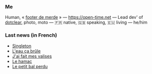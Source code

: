 ### Me

Human, « [footer de merde](https://open-time.net/post/2013/07/17/La-veritable-histoire-du-Footer-de-merde-) » — https://open-time.net — Lead dev' of [dotclear](https://git.dotclear.org/dev/dotclear), photo, moto — 🇫🇷 native, 🇬🇧 speaking, 🇪🇺 living — he/him

### Last news (in French)

<!-- BLOG-POST-LIST:START -->
- [Singleton](https://open-time.net/post/2022/07/19/Singleton)
- [L&#39;eau ça brûle](https://open-time.net/post/2022/07/18/L-eau-ca-brule)
- [J&#39;ai fait mes valises](https://open-time.net/post/2022/07/17/J-ai-fait-mes-valises)
- [Le hamac](https://open-time.net/post/2022/07/16/Le-hamac)
- [Le petit bal perdu](https://open-time.net/post/2022/07/15/Le-petit-bal-perdu)
<!-- BLOG-POST-LIST:END -->
